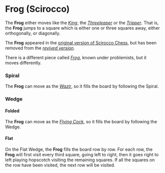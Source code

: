 # Frog (Scirocco)

The **Frog** either moves like the [*King*](king.html), the
[*Threeleaper*](threeleaper.html) or the [*Tripper*](tripper.html).
That is, the **Frog** jumps to a square which is either one or three
squares away, either orthogonally, or diagonally.

The **Frog** appeared in the
[original version of Scirocco Chess](#chess-v:large.dir/contest/scirocco.html),
but has been removed from the 
[*revived version*](#chess-v:rules/scirocco).

There is a different piece called [*Frog*](frog.html), known under
problemists, but it moves differently.


### Spiral

The **Frog** can move as the [*Wazir*](wazir.html), so it fills
the board by following the Spiral.

### Wedge

#### Folded

The **Frog** can move as the [*Flying Cock*](flying_cock.html), so it fills
the board by following the Wedge.

#### Flat

On the Flat Wedge, the **Frog** fills the board row by row. For each row,
the **Frog** will first visit every third square, going left to right,
then it goes right to left playing hopscotch visiting the remaining squares.
If all the squares on the row have been visited, the next row will be
visited.
